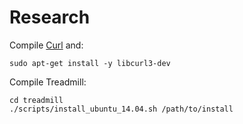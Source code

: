 # Research

Compile [Curl](https://github.com/curl/curl) and:

```
sudo apt-get install -y libcurl3-dev
```

Compile Treadmill:

```
cd treadmill
./scripts/install_ubuntu_14.04.sh /path/to/install
```
